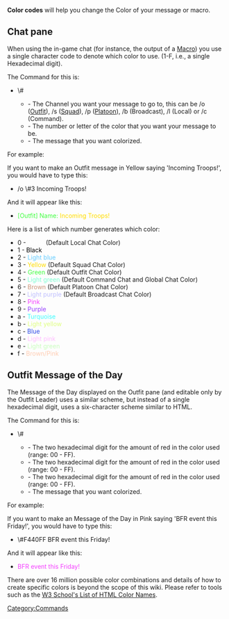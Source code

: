 **Color codes** will help you change the Color of your message or macro.

## Chat pane

When using the in-game chat (for instance, the output of a
[Macro](Macro "wikilink")) you use a single character code to denote
which color to use. (1-F, i.e., a single Hexadecimal digit).

The Command for this is:

-   <Channel> \\#<hexdigit> <message>
    -   <Channel> - The Channel you want your message to go to, this can
        be /o ([Outfit](Outfit "wikilink")), /s
        ([Squad](Squad "wikilink")), /p ([Platoon](Platoon "wikilink")),
        /b (Broadcast), /l (Local) or /c (Command).
    -   <hexdigit> - The number or letter of the color that you want
        your message to be.
    -   <message> - The message that you want colorized.

For example:

If you want to make an Outfit message in Yellow saying 'Incoming
Troops!', you would have to type this:

-   /o \\#3 Incoming Troops!

And it will appear like this:

-   <FONT Color=#40FE40>\[Outfit\] Name:</font>
    <FONT Color=#FFDC00>Incoming Troops!</font>

Here is a list of which number generates which color:

-   0 - <FONT Color=#FFFFFF>White</font> (Default Local Chat Color)
-   1 - <FONT Color=#000000>Black</font>
-   2 - <FONT Color=#66CCFF>Light blue</font>
-   3 - <FONT Color=#FFDC00>Yellow</font> (Default Squad Chat Color)
-   4 - <FONT Color=#40FE40>Green</font> (Default Outfit Chat Color)
-   5 - <FONT Color=#80FED3>Light green</font> (Default Command Chat and
    Global Chat Color)
-   6 - <FONT Color=#CB967A>Brown</font> (Default Platoon Chat Color)
-   7 - <FONT Color=#BFBFFE>Light purple</font> (Default Broadcast Chat
    Color)
-   8 - <FONT Color=#F440FF>Pink</font>
-   9 - <FONT Color=#9640FF>Purple</font>
-   a - <FONT Color=#40FCFE>Turquoise</font>
-   b - <FONT Color=#DEFE7F>Light yellow</font>
-   c - <FONT Color=#2E4CE6>Blue</font>
-   d - <FONT Color=#FFBFFF>Light pink</font>
-   e - <FONT Color=#C9FEBE>Light green</font>
-   f - <FONT Color=#FFCCB2>Brown/Pink</font>

## Outfit Message of the Day

The Message of the Day displayed on the Outfit pane (and editable only
by the Outfit Leader) uses a similar scheme, but instead of a single
hexadecimal digit, uses a six-character scheme similar to HTML.

The Command for this is:

-   \\#<red><green><blue> <message>
    -   <red> - The two hexadecimal digit for the amount of red in the
        color used (range: 00 - FF).
    -   <green> - The two hexadecimal digit for the amount of red in the
        color used (range: 00 - FF).
    -   <blue> - The two hexadecimal digit for the amount of red in the
        color used (range: 00 - FF).
    -   <message> - The message that you want colorized.

For example:

If you want to make an Message of the Day in Pink saying 'BFR event this
Friday!', you would have to type this:

-   \\#F440FF BFR event this Friday!

And it will appear like this:

-   <FONT Color=#F440FF>BFR event this Friday!</font>

There are over 16 million possible color combinations and details of how
to create specific colors is beyond the scope of this wiki. Please refer
to tools such as the [W3 School's List of HTML Color
Names](http://www.w3schools.com/tags/ref_colornames.asp).

[Category:Commands](Category:Commands "wikilink")
